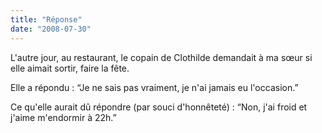 ```yaml
---
title: "Réponse"
date: "2008-07-30"
---
```


L'autre jour, au restaurant, le copain de Clothilde demandait à ma sœur si elle aimait sortir, faire la fête.

Elle a répondu : “Je ne sais pas vraiment, je n'ai jamais eu l'occasion.”

Ce qu'elle aurait dû répondre (par souci d'honnêteté) : “Non, j'ai froid et j'aime m'endormir à 22h.”
